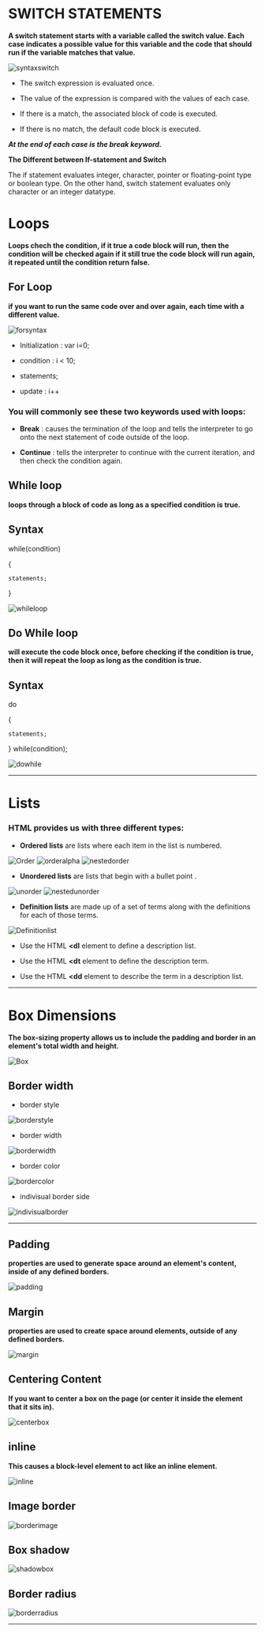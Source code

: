 # SWITCH STATEMENTS 

**A switch statement starts with a variable called the switch value. Each case indicates a possible value for this variable and the code that should run if the variable matches that value.** 

![syntaxswitch](./image2/switch.png)

* The switch expression is evaluated once.

* The value of the expression is compared with the values of each case.

* If there is a match, the associated block of code is executed.

* If there is no match, the default code block is executed.


***At the end of each case is the break keyword.***

**The Different between If-statement and Switch**

The if statement evaluates integer, character, pointer or floating-point type or boolean type. On the other hand, switch statement evaluates only character or an integer datatype.

# Loops

**Loops chech the condition, if it true a code block will run, then the condition will be checked again if it still true the code block will run again, it repeated until the condition return false.**

## For Loop

**if you want to run the same code over and over again, each time with a different value.**

![forsyntax](./image3/for.png)

* Initialization : var i=0;

* condition : i < 10;

* statements;

* update : i++ 

### You will commonly see these two keywords used with loops:

* **Break** :  causes the termination of the loop and tells the interpreter to go onto the next statement of code outside of the loop.

* **Continue** :  tells the interpreter to continue with the current iteration, and then check the condition again.

## While loop

**loops through a block of code as long as a specified condition is true.**

## Syntax

while(condition)

{

    statements;

}

![whileloop](./image3/while.png)


## Do While loop

**will execute the code block once, before checking if the condition is true, then it will repeat the loop as long as the condition is true.**

## Syntax

do

{

    statements;
} while(condition);

![dowhile](./image3/do.png)

---

# Lists

###  HTML provides us with three different types:

* **Ordered lists** are lists where each item in the list is numbered.

![Order](./image3/order.png)
![orderalpha](./image3/order2.png)
![nestedorder](./image3/nesorder.png)

* **Unordered lists** are lists that begin with a bullet point .

![unorder](./image3/unorder.png)
![nestedunorder](./image3/nesunorder.png)


* **Definition lists** are made up of a set of terms along with the definitions for each of those terms.

![Definitionlist](./image3/dfn.png)

* Use the HTML **<dl** element to define a description list.

* Use the HTML **<dt** element to define the description term.

* Use the HTML **<dd** element to describe the term in a description list.

---

# Box Dimensions

**The box-sizing property allows us to include the padding and border in an element's total width and height.**

![Box](./image3/box1.png)

## Border width

* border style

![borderstyle](./image3/type.png)

* border width

![borderwidth](./image3/type2.png)

* border color

![bordercolor](./image3/type3.png)

* indivisual border side

![indivisualborder](./image3/type5.png)

---

## Padding

**properties are used to generate space around an element's content, inside of any defined borders.**

![padding](./image3/padding.png)

## Margin 
**properties are used to create space around elements, outside of any defined borders.**

![margin](./image3/margin.png)

## Centering Content

**If you want to center a box on the page (or center it inside the element that it sits in).**

![centerbox](./image3/center.png)

## inline

**This causes a block-level element to act like an inline element.**

![inline](./image3/in.png)

## Image border

![borderimage](/image3/border.png)

## Box shadow

![shadowbox](/image3/shadow.png)

## Border radius

![borderradius](/image3/radius.png)

---







